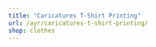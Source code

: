 ```yaml
---
title: "Caricatures T-Shirt Printing"
url: /ayr/caricatures-t-shirt-printing/
shop: clothes
---
```

